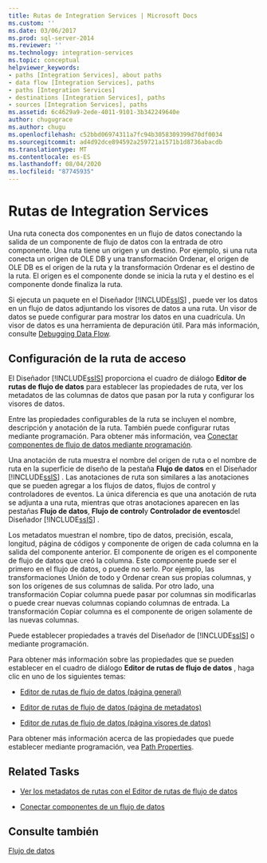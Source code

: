 ```yaml
---
title: Rutas de Integration Services | Microsoft Docs
ms.custom: ''
ms.date: 03/06/2017
ms.prod: sql-server-2014
ms.reviewer: ''
ms.technology: integration-services
ms.topic: conceptual
helpviewer_keywords:
- paths [Integration Services], about paths
- data flow [Integration Services], paths
- paths [Integration Services]
- destinations [Integration Services], paths
- sources [Integration Services], paths
ms.assetid: 6c4629a9-2ede-4011-9101-3b342249640e
author: chugugrace
ms.author: chugu
ms.openlocfilehash: c52bbd06974311a7fc94b3058309399d70df0034
ms.sourcegitcommit: ad4d92dce894592a259721a1571b1d8736abacdb
ms.translationtype: MT
ms.contentlocale: es-ES
ms.lasthandoff: 08/04/2020
ms.locfileid: "87745935"
---
```

# <a name="integration-services-paths"></a>Rutas de Integration Services
  Una ruta conecta dos componentes en un flujo de datos conectando la salida de un componente de flujo de datos con la entrada de otro componente. Una ruta tiene un origen y un destino. Por ejemplo, si una ruta conecta un origen de OLE DB y una transformación Ordenar, el origen de OLE DB es el origen de la ruta y la transformación Ordenar es el destino de la ruta. El origen es el componente donde se inicia la ruta y el destino es el componente donde finaliza la ruta.  
  
 Si ejecuta un paquete en el Diseñador [!INCLUDE[ssIS](../../includes/ssis-md.md)] , puede ver los datos en un flujo de datos adjuntando los visores de datos a una ruta. Un visor de datos se puede configurar para mostrar los datos en una cuadrícula. Un visor de datos es una herramienta de depuración útil. Para más información, consulte [Debugging Data Flow](../troubleshooting/debugging-data-flow.md).  
  
## <a name="configuration-of-the-path"></a>Configuración de la ruta de acceso  
 El Diseñador [!INCLUDE[ssIS](../../includes/ssis-md.md)] proporciona el cuadro de diálogo **Editor de rutas de flujo de datos** para establecer las propiedades de ruta, ver los metadatos de las columnas de datos que pasan por la ruta y configurar los visores de datos.  
  
 Entre las propiedades configurables de la ruta se incluyen el nombre, descripción y anotación de la ruta. También puede configurar rutas mediante programación. Para obtener más información, vea [Conectar componentes de flujo de datos mediante programación](../building-packages-programmatically/connecting-data-flow-components-programmatically.md).  
  
 Una anotación de ruta muestra el nombre del origen de ruta o el nombre de ruta en la superficie de diseño de la pestaña **Flujo de datos** en el Diseñador [!INCLUDE[ssIS](../../includes/ssis-md.md)] . Las anotaciones de ruta son similares a las anotaciones que se pueden agregar a los flujos de datos, flujos de control y controladores de eventos. La única diferencia es que una anotación de ruta se adjunta a una ruta, mientras que otras anotaciones aparecen en las pestañas **Flujo de datos**, **Flujo de control**y **Controlador de eventos**del Diseñador [!INCLUDE[ssIS](../../includes/ssis-md.md)] .  
  
 Los metadatos muestran el nombre, tipo de datos, precisión, escala, longitud, página de códigos y componente de origen de cada columna en la salida del componente anterior. El componente de origen es el componente de flujo de datos que creó la columna. Este componente puede ser el primero en el flujo de datos, o puede no serlo. Por ejemplo, las transformaciones Unión de todo y Ordenar crean sus propias columnas, y son los orígenes de sus columnas de salida. Por otro lado, una transformación Copiar columna puede pasar por columnas sin modificarlas o puede crear nuevas columnas copiando columnas de entrada. La transformación Copiar columna es el componente de origen solamente de las nuevas columnas.  
  
 Puede establecer propiedades a través del Diseñador de [!INCLUDE[ssIS](../../includes/ssis-md.md)] o mediante programación.  
  
 Para obtener más información sobre las propiedades que se pueden establecer en el cuadro de diálogo **Editor de rutas de flujo de datos** , haga clic en uno de los siguientes temas:  
  
-   [Editor de rutas de flujo de datos &#40;página general&#41;](../general-page-of-integration-services-designers-options.md)  
  
-   [Editor de rutas de flujo de datos &#40;página de metadatos&#41;](../data-flow-path-editor-metadata-page.md)  
  
-   [Editor de rutas de flujo de datos &#40;página visores de datos&#41;](../data-flow-path-editor-data-viewers-page.md)  
  
 Para obtener más información acerca de las propiedades que puede establecer mediante programación, vea [Path Properties](../path-properties.md).  
  
## <a name="related-tasks"></a>Related Tasks  
  
-   [Ver los metadatos de rutas con el Editor de rutas de flujo de datos](../view-path-metadata-in-the-data-flow-path-editor.md)  
  
-   [Conectar componentes de un flujo de datos](connect-components-in-a-data-flow.md)  
  
## <a name="see-also"></a>Consulte también  
 [Flujo de datos](data-flow.md)  
  
  
